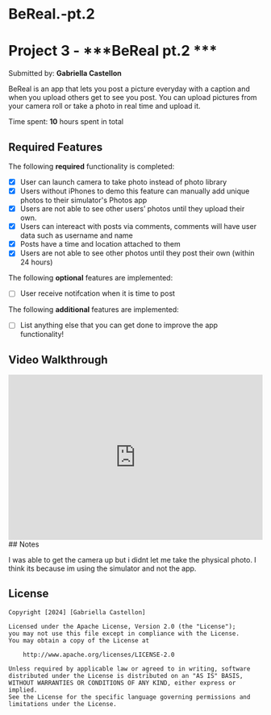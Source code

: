 # BeReal.-pt.2

# Project 3 - ***BeReal pt.2 ***

Submitted by: **Gabriella Castellon**

BeReal is an app that lets you post a picture everyday with a caption and when you upload others get to see you post. You can upload pictures from your camera roll or take a photo in real time and upload it.

Time spent: **10** hours spent in total

## Required Features

The following **required** functionality is completed:

- [x] User can launch camera to take photo instead of photo library
- [x] Users without iPhones to demo this feature can manually add unique photos to their simulator's Photos app
- [x] Users are not able to see other users’ photos until they upload their own.
- [x] Users can intereact with posts via comments, comments will have user data such as username and name
- [x] Posts have a time and location attached to them
- [x] Users are not able to see other photos until they post their own (within 24 hours)	
 
The following **optional** features are implemented:

- [ ] User receive notifcation when it is time to post

The following **additional** features are implemented:

- [ ] List anything else that you can get done to improve the app functionality!

## Video Walkthrough 

<div style="position: relative; padding-bottom: 64.98194945848375%; height: 0;"><iframe src="https://www.loom.com/embed/52ff17830b7f4f8797fb2eb3812d07e4?sid=77a75eb5-c39d-43b9-98fa-452bca174a7e" frameborder="0" webkitallowfullscreen mozallowfullscreen allowfullscreen style="position: absolute; top: 0; left: 0; width: 100%; height: 100%;"></iframe></div>
## Notes

I was able to get the camera up but i didnt let me take the physical photo. I think its because im using the simulator and not the app.

## License

    Copyright [2024] [Gabriella Castellon]

    Licensed under the Apache License, Version 2.0 (the "License");
    you may not use this file except in compliance with the License.
    You may obtain a copy of the License at

        http://www.apache.org/licenses/LICENSE-2.0

    Unless required by applicable law or agreed to in writing, software
    distributed under the License is distributed on an "AS IS" BASIS,
    WITHOUT WARRANTIES OR CONDITIONS OF ANY KIND, either express or implied.
    See the License for the specific language governing permissions and
    limitations under the License.
